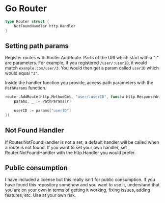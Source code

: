 # Go Router

```go
type Router struct {
    NotFoundHandler http.Handler
}
```

## Setting path params

Register routes with Router.AddRoute. Parts of the URI which start with a ":" are parameters. For example, if you registered `/user/:userID`, it would match `example.com/user/3`. You would then get a param called `userID` which would equal `"3"`.

Inside the handler function you provide, access path parameters with the `PathParams` function.

```go
router.AddRoute(http.MethodGet, "user/:userID", func(w http.ResponseWriter, r *http.Request) {
    params, _ := PathParams(r)
    
    userID := params["userID"]
})
```

## Not Found Handler

If Router.NotFoundHandler is not a set, a default handler will be called when a route is not found. If you want to set your own handler, set Router.NotFoundHandler with the http.Handler you would prefer.

## Public consumption

I have included a license but this really isn't for public consumption. If you have found this repository somehow and you want to use it, understand that you are on your own in terms of getting it working, fixing issues, adding features, etc. Use at your own risk.
